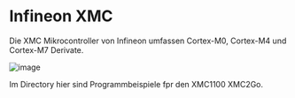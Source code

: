 # Infineon XMC

Die XMC Mikrocontroller von Infineon umfassen Cortex-M0, Cortex-M4 und Cortex-M7 Derivate.

![image](https://github.com/ckuehnel/Arduino2023/assets/195788/cc6f9620-606b-415b-bf21-72bef3f539ae)

Im Directory hier sind Programmbeispiele fpr den XMC1100 XMC2Go.
